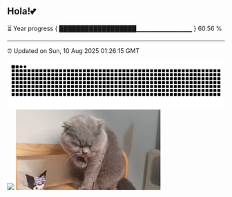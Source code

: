 <h2> Hola!💕</h2>
⏳ Year progress { ██████████████████▁▁▁▁▁▁▁▁▁▁▁▁ } 60.56 %

---

⏰ Updated on Sun, 10 Aug 2025 01:26:15 GMT

<picture>
  <source media="(prefers-color-scheme: dark)" srcset="https://raw.githubusercontent.com/serendipityerr/serendipityerr/output/github-contribution-grid-snake-dark.svg">
  <source media="(prefers-color-scheme: light)" srcset="https://raw.githubusercontent.com/serendipityerr/serendipityerr/output/github-contribution-grid-snake.svg">
  <img alt="github contribution grid snake animation" src="https://raw.githubusercontent.com/serendipityerr/serendipityerr/output/github-contribution-grid-snake.svg">
</picture>

<div align="left">
<picture>
  <source
    srcset="https://github-readme-stats.vercel.app/api?username=serendipityerr&show_icons=true&hide_border=true&line_height=24&theme=buefy"
    media="(prefers-color-scheme: radical)"
  />
  <img src="https://github-readme-stats.vercel.app/api?username=serendipityerr&show_icons=true&hide_border=true&line_height=24&theme=buefy" />
</picture>
<picture>
  <img src="./cat.gif" width="335">
</picture>
</div>

